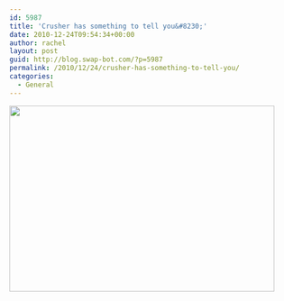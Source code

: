 ```yaml
---
id: 5987
title: 'Crusher has something to tell you&#8230;'
date: 2010-12-24T09:54:34+00:00
author: rachel
layout: post
guid: http://blog.swap-bot.com/?p=5987
permalink: /2010/12/24/crusher-has-something-to-tell-you/
categories:
  - General
---
```

<img src="http://blog.swap-bot.com/wp-content/uploads/2010/12/holidagreeting.jpg" alt="" title="holidagreeting" width="470" height="330" class="aligncenter size-full wp-image-5988" />